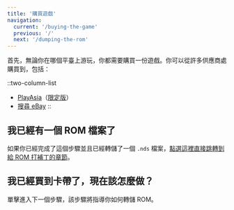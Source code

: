 ```yaml
---
title: '購買遊戲'
navigation:
  current: '/buying-the-game'
  previous: '/'
  next: '/dumping-the-rom'
---
```


首先，無論你在哪個平臺上游玩，你都需要購買一份遊戲。你可以從許多供應商處購買到，包括：

::two-column-list
* [PlayAsia](https://www.play-asia.com/suzumiya-haruhi-no-chokuretsu/13/70337q)（[限定版](https://www.play-asia.com/suzumiya-haruhi-no-chokuretsu-chou-sos-dandanin-collection/13/70337s)）
* [搜尋 eBay](https://www.ebay.com/sch?&_nkw=Suzumiya+Haruhi+no+Chokuretsu)
::

## 我已經有一個 ROM 檔案了
如果你已經完成了這個步驟並且已經轉儲了一個 `.nds` 檔案，[點選這裡直接跳轉到給 ROM 打補丁的章節](/chokuretsu/guide/patching-the-rom)。

## 我已經買到卡帶了，現在該怎麼做？
單擊進入下一個步驟，該步驟將指導你如何轉儲 ROM。